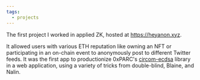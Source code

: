 ```yaml
---
tags:
  - projects
---
```


The first project I worked in applied ZK, hosted at https://heyanon.xyz.

It allowed users with various ETH reputation like owning an NFT or participating in an on-chain event to anonymously post to different Twitter feeds. It was the first app to productionize 0xPARC's [circom-ecdsa](https://github.com/0xPARC/circom-ecdsa) library in a web application, using a variety of tricks from double-blind, Blaine, and Nalin.